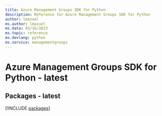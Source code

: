 ```yaml
---
title: Azure Management Groups SDK for Python
description: Reference for Azure Management Groups SDK for Python
author: lmazuel
ms.author: lmazuel
ms.data: 03/16/2023
ms.topic: reference
ms.devlang: python
ms.service: managementgroups
---
```

# Azure Management Groups SDK for Python - latest
## Packages - latest
[!INCLUDE [packages](management-groups-index.md)]